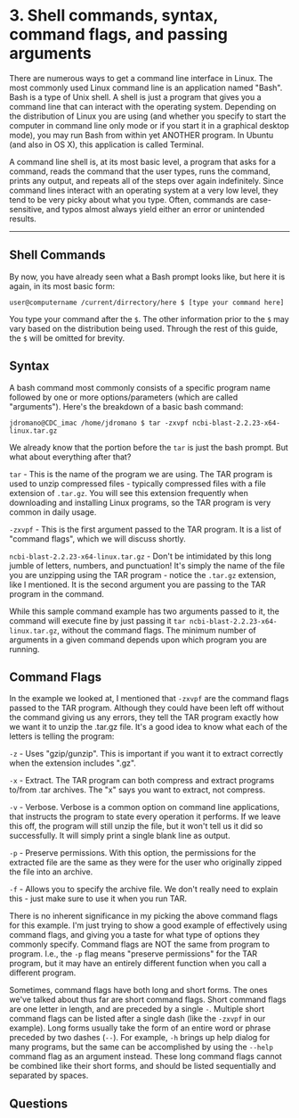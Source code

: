 # 3. Shell commands, syntax, command flags, and passing arguments

There are numerous ways to get a command line interface in Linux. The most commonly used Linux command line is an application named "Bash". Bash is a type of Unix shell. A shell is just a program that gives you a command line that can interact with the operating system. Depending on the distribution of Linux you are using (and whether you specify to start the computer in command line only mode or if you start it in a graphical desktop mode), you may run Bash from within yet ANOTHER program. In Ubuntu (and also in OS X), this application is called Terminal. 

A command line shell is, at its most basic level, a program that asks for a command, reads the command that the user types, runs the command, prints any output, and repeats all of the steps over again indefinitely. Since command lines interact with an operating system at a very low level, they tend to be very picky about what you type. Often, commands are case-sensitive, and typos almost always yield either an error or unintended results.

- - -

## Shell Commands

By now, you have already seen what a Bash prompt looks like, but here it is again, in its most basic form:

`user@computername /current/dirrectory/here $ [type your command here]`

You type your command after the `$`. The other information prior to the `$` may vary based on the distribution being used. Through the rest of this guide, the `$` will be omitted for brevity.

## Syntax

A bash command most commonly consists of a specific program name followed by one or more options/parameters (which are called "arguments"). Here's the breakdown of a basic bash command:

`jdromano@CDC_imac /home/jdromano $ tar -zxvpf ncbi-blast-2.2.23-x64-linux.tar.gz`

We already know that the portion before the `tar` is just the bash prompt. But what about everything after that?

`tar` - This is the name of the program we are using. The TAR program is used to unzip compressed files - typically compressed files with a file extension of `.tar.gz`. You will see this extension frequently when downloading and installing Linux programs, so the TAR program is very common in daily usage.

`-zxvpf` - This is the first argument passed to the TAR program. It is a list of "command flags", which we will discuss shortly.

`ncbi-blast-2.2.23-x64-linux.tar.gz` - Don't be intimidated by this long jumble of letters, numbers, and punctuation! It's simply the name of the file you are unzipping using the TAR program - notice the `.tar.gz` extension, like I mentioned. It is the second argument you are passing to the TAR program in the command.

While this sample command example has two arguments passed to it, the command will execute fine by just passing it `tar ncbi-blast-2.2.23-x64-linux.tar.gz`, without the command flags. The minimum number of arguments in a given command depends upon which program you are running.


## Command Flags

In the example we looked at, I mentioned that `-zxvpf` are the command flags passed to the TAR program. Although they could have been left off without the command giving us any errors, they tell the TAR program exactly how we want it to unzip the .tar.gz file. It's a good idea to know what each of the letters is telling the program:

`-z` - Uses "gzip/gunzip". This is important if you want it to extract correctly when the extension includes ".gz".

`-x` - Extract. The TAR program can both compress and extract programs to/from .tar archives. The "x" says you want to extract, not compress.

`-v` - Verbose. Verbose is a common option on command line applications, that instructs the program to state every operation it performs. If we leave this off, the program will still unzip the file, but it won't tell us it did so successfully. It will simply print a single blank line as output.

`-p` - Preserve permissions. With this option, the permissions for the extracted file are the same as they were for the user who originally zipped the file into an archive.

`-f` - Allows you to specify the archive file. We don't really need to explain this - just make sure to use it when you run TAR.

There is no inherent significance in my picking the above command flags for this example. I'm just trying to show a good example of effectively using command flags, and giving you a taste for what type of options they commonly specify. Command flags are NOT the same from program to program. I.e., the `-p` flag means "preserve permissions" for the TAR program, but it may have an entirely different function when you call a different program.

Sometimes, command flags have both long and short forms. The ones we've talked about thus far are short command flags. Short command flags are one letter in length, and are preceded by a single `-`. Multiple short command flags can be listed after a single dash (like the `-zxvpf` in our example). Long forms usually take the form of an entire word or phrase preceded by two dashes (`--`). For example, `-h` brings up help dialog for many programs, but the same can be accomplished by using the `--help` command flag as an argument instead. These long command flags cannot be combined like their short forms, and should be listed sequentially and separated by spaces.


## Questions
